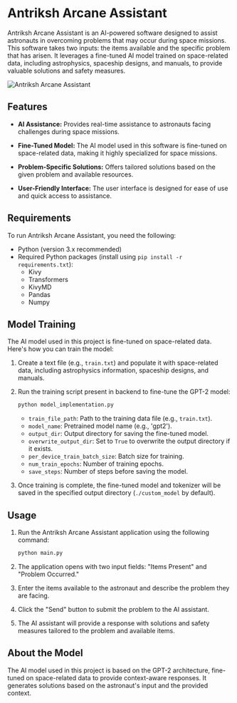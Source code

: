 # Antriksh Arcane Assistant

Antriksh Arcane Assistant is an AI-powered software designed to assist astronauts in overcoming problems that may occur during space missions. This software takes two inputs: the items available and the specific problem that has arisen. It leverages a fine-tuned AI model trained on space-related data, including astrophysics, spaceship designs, and manuals, to provide valuable solutions and safety measures.

![Antriksh Arcane Assistant](screenshot.png)

## Features

- **AI Assistance:** Provides real-time assistance to astronauts facing challenges during space missions.

- **Fine-Tuned Model:** The AI model used in this software is fine-tuned on space-related data, making it highly specialized for space missions.

- **Problem-Specific Solutions:** Offers tailored solutions based on the given problem and available resources.

- **User-Friendly Interface:** The user interface is designed for ease of use and quick access to assistance.

## Requirements

To run Antriksh Arcane Assistant, you need the following:

- Python (version 3.x recommended)
- Required Python packages (install using `pip install -r requirements.txt`):
  - Kivy
  - Transformers
  - KivyMD
  - Pandas
  - Numpy

## Model Training

The AI model used in this project is fine-tuned on space-related data. Here's how you can train the model:

1. Create a text file (e.g., `train.txt`) and populate it with space-related data, including astrophysics information, spaceship designs, and manuals.

2. Run the training script present in backend to fine-tune the GPT-2 model:

   ```bash
   python model_implementation.py
   ```

   - `train_file_path`: Path to the training data file (e.g., `train.txt`).
   - `model_name`: Pretrained model name (e.g., 'gpt2').
   - `output_dir`: Output directory for saving the fine-tuned model.
   - `overwrite_output_dir`: Set to `True` to overwrite the output directory if it exists.
   - `per_device_train_batch_size`: Batch size for training.
   - `num_train_epochs`: Number of training epochs.
   - `save_steps`: Number of steps before saving the model.

3. Once training is complete, the fine-tuned model and tokenizer will be saved in the specified output directory (`./custom_model` by default).

## Usage

1. Run the Antriksh Arcane Assistant application using the following command:

   ```bash
   python main.py
   ```

2. The application opens with two input fields: "Items Present" and "Problem Occurred."

3. Enter the items available to the astronaut and describe the problem they are facing.

4. Click the "Send" button to submit the problem to the AI assistant.

5. The AI assistant will provide a response with solutions and safety measures tailored to the problem and available items.

## About the Model

The AI model used in this project is based on the GPT-2 architecture, fine-tuned on space-related data to provide context-aware responses. It generates solutions based on the astronaut's input and the provided context.

